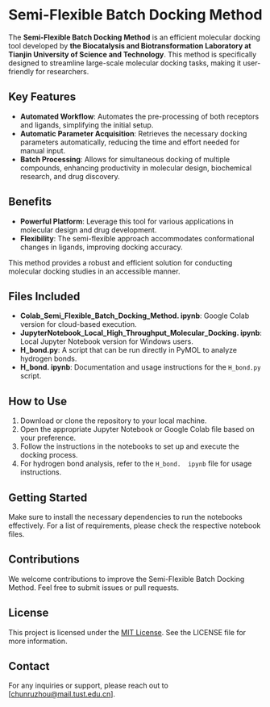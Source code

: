# Semi-Flexible Batch Docking Method

The **Semi-Flexible Batch Docking Method** is an efficient molecular docking tool developed by **the Biocatalysis and Biotransformation Laboratory at Tianjin University of Science and Technology**.   This method is specifically designed to streamline large-scale molecular docking tasks, making it user-friendly for researchers.

## Key Features
- **Automated Workflow**: Automates the pre-processing of both receptors and ligands, simplifying the initial setup.
- **Automatic Parameter Acquisition**: Retrieves the necessary docking parameters automatically, reducing the time and effort needed for manual input.
- **Batch Processing**: Allows for simultaneous docking of multiple compounds, enhancing productivity in molecular design, biochemical research, and drug discovery.

## Benefits
- **Powerful Platform**: Leverage this tool for various applications in molecular design and drug development.
- **Flexibility**: The semi-flexible approach accommodates conformational changes in ligands, improving docking accuracy.

This method provides a robust and efficient solution for conducting molecular docking studies in an accessible manner.

## Files Included
- **Colab_Semi_Flexible_Batch_Docking_Method.  ipynb**: Google Colab version for cloud-based execution.
- **JupyterNotebook_Local_High_Throughput_Molecular_Docking.  ipynb**: Local Jupyter Notebook version for Windows users.
- **H_bond.py**: A script that can be run directly in PyMOL to analyze hydrogen bonds.
- **H_bond.  ipynb**: Documentation and usage instructions for the `H_bond.py` script.

## How to Use
1.   Download or clone the repository to your local machine.
2.   Open the appropriate Jupyter Notebook or Google Colab file based on your preference.
3.   Follow the instructions in the notebooks to set up and execute the docking process.
4.   For hydrogen bond analysis, refer to the `H_bond.  ipynb` file for usage instructions.

## Getting Started
Make sure to install the necessary dependencies to run the notebooks effectively.   For a list of requirements, please check the respective notebook files.

## Contributions
We welcome contributions to improve the Semi-Flexible Batch Docking Method.   Feel free to submit issues or pull requests.

## License
This project is licensed under the [MIT License]([LICENSE](https://en.wikipedia.org/wiki/MIT_License)). See the LICENSE file for more information.


## Contact
For any inquiries or support, please reach out to [chunruzhou@mail.tust.edu.cn].
